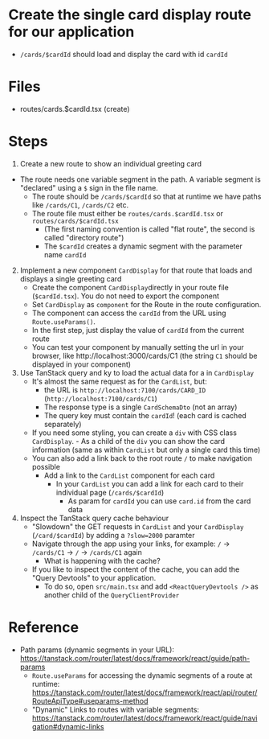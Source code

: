 # Create the single card display route for our application

- `/cards/$cardId` should load and display the card with id `cardId`

# Files

- routes/cards.$cardId.tsx (create)

# Steps

1. Create a new route to show an individual greeting card

- The route needs one variable segment in the path. A variable segment is "declared" using a `$` sign in the file name.
    - The route should be `/cards/$cardId` so that at runtime we have paths like `/cards/C1`, `/cards/C2` etc.
    - The route file must either be `routes/cards.$cardId.tsx` or `routes/cards/$cardId.tsx`
        - (The first naming convention is called "flat route", the second is called "directory route")
        - The `$cardId` creates a dynamic segment with the parameter name `cardId`
2. Implement a new component `CardDisplay` for that route that loads and displays a single greeting card
    - Create the component `CardDisplay`directly in your route file (`$cardId.tsx`). You do not need to export the component
    - Set `CardDisplay` as `component` for the Route in the route configuration.
    - The component can access the `cardId` from the URL using `Route.useParams()`.
    - In the first step, just display the value of `cardId` from the current route
    - You can test your component by manually setting the url in your browser, like http://localhost:3000/cards/C1 (the string
      `C1` should be displayed in your component)
3. Use TanStack query and ky to load the actual data for a in `CardDisplay`
   - It's almost the same request as for the `CardList`, but:
       - the URL is `http://localhost:7100/cards/CARD_ID` (`http://localhost:7100/cards/C1`)
       - The response type is a single `CardSchemaDto` (not an array)
       - The query key must contain the `cardId`! (each card is cached separately)
   - If you need some styling, you can create a `div` with CSS class `CardDisplay`.
           - As a child of the `div` you can show the card information (same as within
             `CardList` but only a single card this time)
   - You can also add a link back to the root route `/` to make navigation possible
       - Add a link to the `CardList` component for each card
           - In your `CardList` you can add a link for each card to their individual page (`/cards/$cardId`)
               - As param for `cardId` you can use `card.id` from the card data
4. Inspect the TanStack query cache behaviour
   - "Slowdown" the GET requests in `CardList` and your `CardDisplay` (`/card/$cardId`) by adding a `?slow=2000` paramter
   - Navigate through the app using your links, for example: `/` -> `/cards/C1` -> `/` -> `/cards/C1` again
       - What is happening with the cache?
   - If you like to inspect the content of the cache, you can add the "Query Devtools" to your application.
       - To do so, open `src/main.tsx` and add `<ReactQueryDevtools />` as another child of the `QueryClientProvider`

# Reference

- Path params (dynamic segments in your URL): https://tanstack.com/router/latest/docs/framework/react/guide/path-params
  - `Route.useParams` for accessing the dynamic segments of a route at runtime: https://tanstack.com/router/latest/docs/framework/react/api/router/RouteApiType#useparams-method
  - "Dynamic" Links to routes with variable segments: https://tanstack.com/router/latest/docs/framework/react/guide/navigation#dynamic-links
